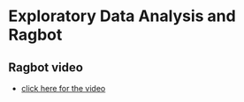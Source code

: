 # Exploratory Data Analysis and Ragbot

## Ragbot video 
- [click here for the video](https://drive.google.com/file/d/16gHLQwwr0XMBqVIdjhO2_d_Ox0krg9cv/view?usp=drive_link)
